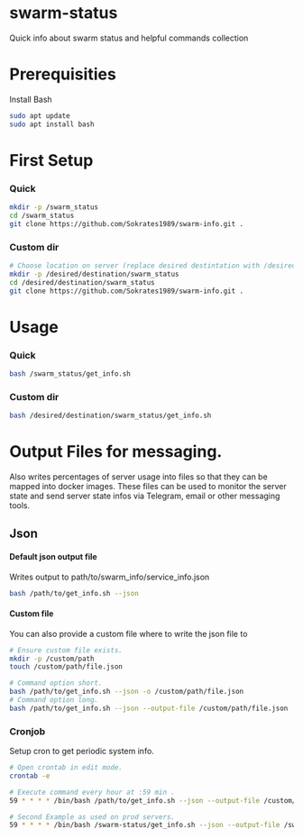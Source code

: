# swarm-status
Quick info about swarm status and helpful commands collection

# Prerequisities
Install Bash

```bash
sudo apt update
sudo apt install bash
```

# First Setup

### Quick 
```bash
mkdir -p /swarm_status
cd /swarm_status
git clone https://github.com/Sokrates1989/swarm-info.git .
```

### Custom dir 
```bash
# Choose location on server (replace desired destintation with /desired/destination).
mkdir -p /desired/destination/swarm_status
cd /desired/destination/swarm_status
git clone https://github.com/Sokrates1989/swarm-info.git .
```


# Usage

### Quick 
```bash
bash /swarm_status/get_info.sh
```
### Custom dir 
```bash
bash /desired/destination/swarm_status/get_info.sh
```


# Output Files for messaging.
Also writes percentages of server usage into files so that they can be mapped into docker images. These files can be used to monitor the server state and send server state infos via Telegram, email or other messaging tools.

## Json

#### Default json output file
Writes output to path/to/swarm_info/service_info.json
```bash
bash /path/to/get_info.sh --json
```

#### Custom file
You can also provide a custom file where to write the json file to
```bash
# Ensure custom file exists.
mkdir -p /custom/path
touch /custom/path/file.json

# Command option short.
bash /path/to/get_info.sh --json -o /custom/path/file.json
# Command option long.
bash /path/to/get_info.sh --json --output-file /custom/path/file.json
```


### Cronjob
Setup cron to get periodic system info.

```bash
# Open crontab in edit mode.
crontab -e
```

```bash
# Execute command every hour at :59 min .
59 * * * * /bin/bash /path/to/get_info.sh --json --output-file /custom/path/file.json

# Second Example as used on prod servers.
59 * * * * /bin/bash /swarm-status/get_info.sh --json --output-file /swarm_info/service_info.json
```




